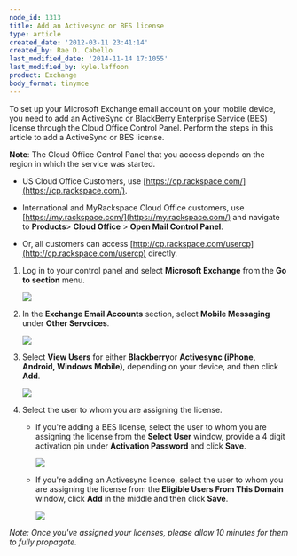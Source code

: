 ```yaml
---
node_id: 1313
title: Add an Activesync or BES license
type: article
created_date: '2012-03-11 23:41:14'
created_by: Rae D. Cabello
last_modified_date: '2014-11-14 17:1055'
last_modified_by: kyle.laffoon
product: Exchange
body_format: tinymce
---
```


To set up your Microsoft Exchange email account on your mobile device,
you need to add an ActiveSync or BlackBerry Enterprise Service (BES)
license through the Cloud Office Control Panel. Perform the steps in
this article to add a ActiveSync or BES license.

**Note**: The Cloud Office Control Panel that you access depends on the
region in which the service was started.

-   US Cloud Office Customers, use
    [https://cp.rackspace.com/](https://cp.rackspace.com/).

-   International and MyRackspace Cloud Office customers, use
    [https://my.rackspace.com/](https://my.rackspace.com/) and navigate
    to **Products**\> **Cloud Office** \> **Open Mail Control Panel**.

-   Or, all customers can
    access [http://cp.rackspace.com/usercp](http://cp.rackspace.com/usercp) directly.

1.  Log in to your control panel and select **Microsoft Exchange** from
    the **Go to section** menu.

    ![](http://c10322051.r51.cf2.rackcdn.com/(E%26A)ActivesyncBES.png)

2.  In the **Exchange Email Accounts** section, select **Mobile
    Messaging** under **Other Servcices**.

    ![](http://c10322051.r51.cf2.rackcdn.com/(E%26A)ActivesyncBes2.png)

3.  Select **View Users** for either **Blackberry**or **Activesync
    (iPhone, Android, Windows Mobile)**, depending on your device, and
    then click **Add**.

    ![](http://c10322051.r51.cf2.rackcdn.com/(E%26A)ActivesyncBes3.png)

4.  Select the user to whom you are assigning the license.
    -   If you're adding a BES license, select the user to whom you are
        assigning the license from the **Select User** window, provide a
        4 digit activation pin under **Activation Password** and click
        **Save**.

        ![](http://c10322051.r51.cf2.rackcdn.com/(E%26A)ActivesyncBes5.png)

    -   If you're adding an Activesync license, select the user to whom
        you are assigning the license from the **Eligible Users From
        This Domain** window, click **Add** in the middle and then click
        **Save**.

        ![](http://c10322051.r51.cf2.rackcdn.com/(E%26A)ActivesyncBes6.png)

*Note: Once you've assigned your licenses, please allow 10 minutes for
them to fully propagate.*

